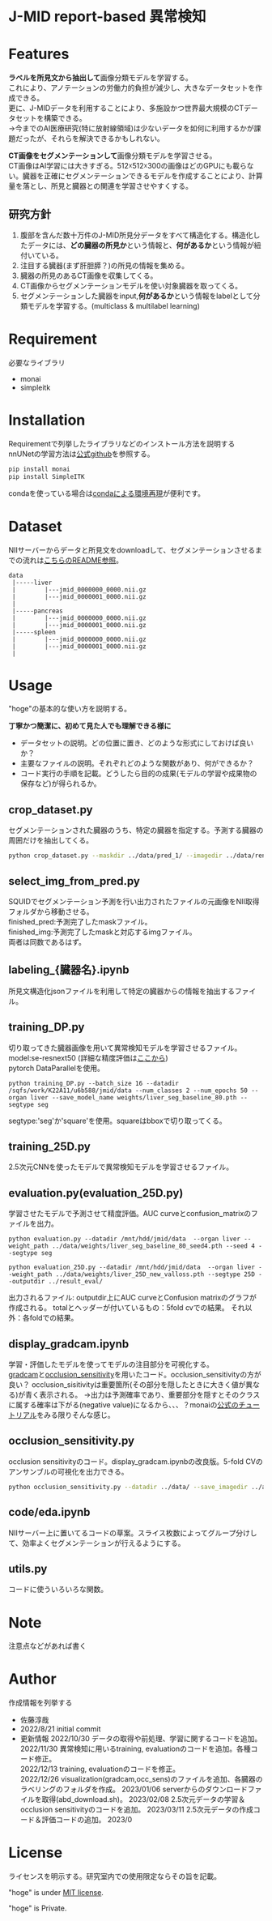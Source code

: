 # J-MID report-based 異常検知

 
# Features
 
**ラベルを所見文から抽出して**画像分類モデルを学習する。  
これにより、アノテーションの労働力的負担が減少し、大きなデータセットを作成できる。  
更に、J-MIDデータを利用することにより、多施設かつ世界最大規模のCTデータセットを構築できる。  
→今までのAI医療研究(特に放射線領域)は少ないデータを如何に利用するかが課題だったが、それらを解決できるかもしれない。  

**CT画像をセグメンテーションして**画像分類モデルを学習させる。  
CT画像はAI学習には大きすぎる。512☓512☓300の画像はどのGPUにも載らない。臓器を正確にセグメンテーションできるモデルを作成することにより、計算量を落とし、所見と臓器との関連を学習させやすくする。  

## 研究方針
1. 腹部を含んだ数十万件のJ-MID所見分データをすべて構造化する。構造化したデータには、**どの臓器の所見か**という情報と、**何があるか**という情報が紐付いている。
2. 注目する臓器(まず肝胆膵？)の所見の情報を集める。
3. 臓器の所見のあるCT画像を収集してくる。
4. CT画像からセグメンテーションモデルを使い対象臓器を取ってくる。
5. セグメンテーションした臓器をinput,**何があるか**という情報をlabelとして分類モデルを学習する。(multiclass & multilabel learning)

 
# Requirement
 
必要なライブラリ
 
* monai
* simpleitk
 
# Installation
 
Requirementで列挙したライブラリなどのインストール方法を説明する  
 nnUNetの学習方法は[公式github](https://github.com/MIC-DKFZ/nnUNet)を参照する。

```bash
pip install monai
pip install SimpleITK
```

condaを使っている場合は[condaによる環境再現](https://qiita.com/nshinya/items/cb1cffabc3305c907bc5)が便利です。
 
# Dataset
NIIサーバーからデータと所見文をdownloadして、セグメンテーションさせるまでの流れは[こちらのREADME参照](https://github.com/ai-radiol-ou/sato_j-mid_ad/tree/main/download_from_server/)。

```
data  
 |-----liver
 |        |---jmid_0000000_0000.nii.gz  
 |        |---jmid_0000001_0000.nii.gz  
 |  
 |-----pancreas  
 |        |---jmid_0000000_0000.nii.gz  
 |        |---jmid_0000001_0000.nii.gz    
 |-----spleen
 |        |---jmid_0000000_0000.nii.gz  
 |        |---jmid_0000001_0000.nii.gz  
 |
```
 
 
# Usage
 
"hoge"の基本的な使い方を説明する。

**丁寧かつ簡潔に、初めて見た人でも理解できる様に**

* データセットの説明。どの位置に置き、どのような形式にしておけば良いか？
* 主要なファイルの説明。それぞれどのような関数があり、何ができるか？
* コード実行の手順を記載。どうしたら目的の成果(モデルの学習や成果物の保存など)が得られるか。
 
## crop_dataset.py
セグメンテーションされた臓器のうち、特定の臓器を指定する。予測する臓器の周囲だけを抽出してくる。
```bash
python crop_dataset.py --maskdir ../data/pred_1/ --imagedir ../data/renamed_1/ --save_maskdir ../data/liver_pred_1 --save_imagedir ../data/liver_1 --num_threads 20
```

## select_img_from_pred.py
SQUIDでセグメンテーション予測を行い出力されたファイルの元画像をNII取得フォルダから移動させる。  
finished_pred:予測完了したmaskファイル。  
finished_img:予測完了したmaskと対応するimgファイル。  
両者は同数であるはず。  

 

## labeling_{臓器名}.ipynb
所見文構造化jsonファイルを利用して特定の臓器からの情報を抽出するファイル。 

## training_DP.py
切り取ってきた臓器画像を用いて異常検知モデルを学習させるファイル。  
model:se-resnext50 (詳細な精度評価は[ここから](https://catkin-resistance-4fa.notion.site/840bbe8525d943b4aa76eba305fc2891))  
pytorch DataParallelを使用。  
```
python training_DP.py --batch_size 16 --datadir /sqfs/work/K22A11/u6b588/jmid/data --num_classes 2 --num_epochs 50 --organ liver --save_model_name weights/liver_seg_baseline_80.pth --segtype seg
```

segtype:'seg'か'square'を使用。squareはbboxで切り取ってくる。

## training_25D.py
2.5次元CNNを使ったモデルで異常検知モデルを学習させるファイル。

## evaluation.py(evaluation_25D.py)
学習させたモデルで予測させて精度評価。AUC curveとconfusion_matrixのファイルを出力。
```
python evaluation.py --datadir /mnt/hdd/jmid/data  --organ liver --weight_path ../data/weights/liver_seg_baseline_80_seed4.pth --seed 4 --segtype seg
```

```
python evaluation_25D.py --datadir /mnt/hdd/jmid/data  --organ liver --weight_path ../data/weights/liver_25D_new_valloss.pth --segtype 25D --outputdir ../result_eval/
```

出力されるファイル:
    outputdir上にAUC curveとConfusion matrixのグラフが作成される。
    totalとヘッダーが付いているもの：5fold cvでの結果。
    それ以外：各foldでの結果。

## display_gradcam.ipynb
学習・評価したモデルを使ってモデルの注目部分を可視化する。  
[gradcam](https://github.com/MECLabTUDA/M3d-Cam)と[occlusion_sensitivity](https://docs.monai.io/en/stable/visualize.html#monai.visualize.occlusion_sensitivity.OcclusionSensitivity)を用いたコード。occlusion_sensitivityの方が良い？
occlusion_sisitivityは重要箇所(その部分を隠したときに大きく値が異なる)が青く表示される。
→出力は予測確率であり、重要部分を隠すとそのクラスに属する確率は下がる(negative value)になるから、、、？monaiの[公式のチュートリアル](https://github.com/Project-MONAI/tutorials/blob/main/modules/interpretability/covid_classification.ipynb)をみる限りそんな感じ。

## occlusion_sensitivity.py
occlusion sensitivityのコード。display_gradcam.ipynbの改良版。5-fold CVのアンサンブルの可視化を出力できる。
```bash
python occlusion_sensitivity.py --datadir ../data/ --save_imagedir ../attention_maps/ --organ liver --segtype 25D --seed 0 --backbone tf_efficientnetv2_s_in21ft1k --load_model_name ../data/weights/liver_25D_new_valloss.pth
```


## code/eda.ipynb
NIIサーバー上に置いてるコードの草案。スライス枚数によってグループ分けして、効率よくセグメンテーションが行えるようにする。

## utils.py
コードに使ういろいろな関数。

 
# Note
 
注意点などがあれば書く
 
# Author
 
作成情報を列挙する
 
* 佐藤淳哉
* 2022/8/21 initial commit  
* 更新情報
    2022/10/30 データの取得や前処理、学習に関するコードを追加。  
    2022/11/30 異常検知に用いるtraining, evaluationのコードを追加。各種コード修正。  
    2022/12/13 training, evaluationのコードを修正。  
    2022/12/26 visualization(gradcam,occ_sens)のファイルを追加、各臓器のラベリングのフォルダを作成。
    2023/01/06 serverからのダウンロードファイルを取得(abd_download.sh)。
    2023/02/08 2.5次元データの学習＆occlusion sensitivityのコードを追加。
    2023/03/11 2.5次元データの作成コード＆評価コードの追加。
    2023/0

 
# License
ライセンスを明示する。研究室内での使用限定ならその旨を記載。
 
"hoge" is under [MIT license](https://en.wikipedia.org/wiki/MIT_License).
  
"hoge" is Private.
